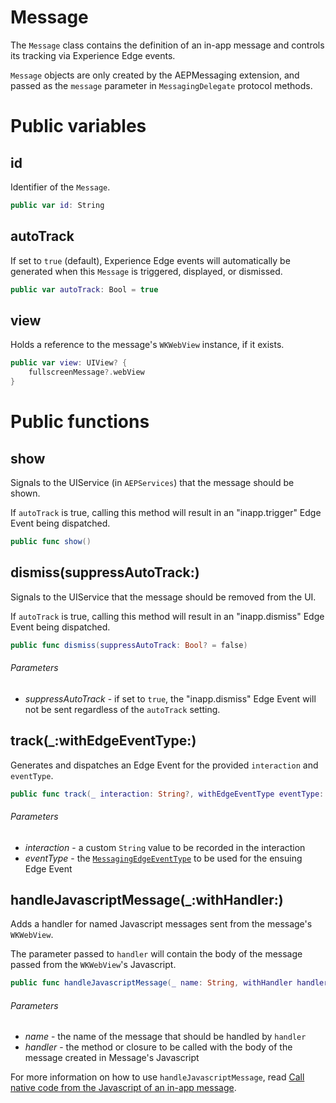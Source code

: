# Message

The `Message` class contains the definition of an in-app message and controls its tracking via Experience Edge events.

`Message` objects are only created by the AEPMessaging extension, and passed as the `message` parameter in `MessagingDelegate` protocol methods.

# Public variables

## id

Identifier of the `Message`.

```swift
public var id: String
```

## autoTrack

If set to `true` (default), Experience Edge events will automatically be generated when this `Message` is triggered, displayed, or dismissed.

```swift
public var autoTrack: Bool = true
```

## view

Holds a reference to the message's `WKWebView` instance, if it exists.

```swift
public var view: UIView? {
    fullscreenMessage?.webView
}
```

# Public functions

## show

Signals to the UIService (in `AEPServices`) that the message should be shown.

If `autoTrack` is true, calling this method will result in an "inapp.trigger" Edge Event being dispatched.

```swift
public func show()
```

## dismiss(suppressAutoTrack:)

Signals to the UIService that the message should be removed from the UI.

If `autoTrack` is true, calling this method will result in an "inapp.dismiss" Edge Event being dispatched.

```swift
public func dismiss(suppressAutoTrack: Bool? = false)
```

###### Parameters

- _suppressAutoTrack_ - if set to `true`, the "inapp.dismiss" Edge Event will not be sent regardless of the `autoTrack` setting.

## track(_:withEdgeEventType:)

Generates and dispatches an Edge Event for the provided `interaction` and `eventType`.

```swift
public func track(_ interaction: String?, withEdgeEventType eventType: MessagingEdgeEventType)
```

###### Parameters

- _interaction_ - a custom `String` value to be recorded in the interaction
- _eventType_ - the [`MessagingEdgeEventType`](./enum-messaging-edge-event-type.md) to be used for the ensuing Edge Event

## handleJavascriptMessage(_:withHandler:)

Adds a handler for named Javascript messages sent from the message's `WKWebView`.

The parameter passed to `handler` will contain the body of the message passed from the `WKWebView`'s Javascript.

```swift
public func handleJavascriptMessage(_ name: String, withHandler handler: @escaping (Any?) -> Void)
```

###### Parameters

- _name_ - the name of the message that should be handled by `handler`
- _handler_ - the method or closure to be called with the body of the message created in Message's Javascript

For more information on how to use `handleJavascriptMessage`, read [Call native code from the Javascript of an in-app message](./how-to-call-native-from-javascript.md).
